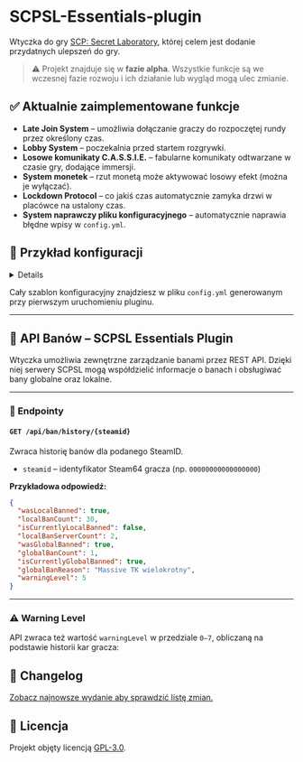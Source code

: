 # SCPSL-Essentials-plugin

Wtyczka do gry [SCP: Secret Laboratory](https://scpslgame.com/), której celem jest dodanie przydatnych ulepszeń do gry.

> ⚠️ Projekt znajduje się w **fazie alpha**. Wszystkie funkcje są we wczesnej fazie rozwoju i ich działanie lub wygląd mogą ulec zmianie.

## ✅ Aktualnie zaimplementowane funkcje

- **Late Join System** – umożliwia dołączanie graczy do rozpoczętej rundy przez określony czas.
- **Lobby System** – poczekalnia przed startem rozgrywki.
- **Losowe komunikaty C.A.S.S.I.E.** – fabularne komunikaty odtwarzane w czasie gry, dodające immersji.
- **System monetek** – rzut monetą może aktywować losowy efekt (można je wyłączać).
- **Lockdown Protocol** – co jakiś czas automatycznie zamyka drzwi w placówce na ustalony czas.
- **System naprawczy pliku konfiguracyjnego** – automatycznie naprawia błędne wpisy w `config.yml`.

## 🔧 Przykład konfiguracji
<details>

```yaml
# Sekcja: Ogólne ustawienia wtyczki
# ---------------------------------
# Czy wtyczka jest włączona?
# Dozwolone wartości: true, false
IsEnabled: true

# Sekcja: Komunikaty fabularne (LosoweKomunikaty)
# ---------------------------------------------
# Czy komunikaty fabularne są włączone?
# Dozwolone wartości: true, false
RandomMessagesEnabled: true
# Minimalny czas między komunikatami (w sekundach)
# Dozwolone wartości: liczba całkowita >= 1
RandomMessagesMinIntervalSeconds: 60
# Maksymalny czas między komunikatami (w sekundach)
# Dozwolone wartości: liczba całkowita >= RandomMessagesMinIntervalSeconds
RandomMessagesMaxIntervalSeconds: 480

# Sekcja: Okresowe zamykanie drzwi (OkresoweZamykanieDrzwi)
# ------------------------------------------------------
# Czy okresowe zamykanie drzwi jest włączone?
# Dozwolone wartości: true, false
DoorLockdownEnabled: true
# Minimalny czas między lockdownami (w sekundach)
# Dozwolone wartości: liczba całkowita >= 1
DoorLockdownMinIntervalSeconds: 180
# Maksymalny czas między lockdownami (w sekundach)
# Dozwolone wartości: liczba całkowita >= DoorLockdownMinIntervalSeconds
DoorLockdownMaxIntervalSeconds: 300
# Czas trwania lockdownu (w sekundach)
# Dozwolone wartości: liczba całkowita >= 1
DoorLockdownDurationSeconds: 15

# Sekcja: System Late Join (LateJoinSystem)
# ---------------------------------------
# Czy system ""late join"" jest włączony?
# Dozwolone wartości: true, false
LateJoinEnabled: true
# Czas na dołączenie do rundy (w sekundach)
# Dozwolone wartości: liczba całkowita >= 1
LateJoinTimeSeconds: 60

# Sekcja: Mechanika Monetek (Monetki)
# -----------------------------------
# Czy mechanika monetek jest włączona?
# Dozwolone wartości: true, false
CoinsEnabled: true

# Ustawienia poszczególnych efektów monetek
# Dozwolone wartości dla wszystkich efektów: true, false
CoinEffectTeleportPlayer: true        # Teleportuje gracza w losowe miejsce
CoinEffectHealPlayer: true            # Leczy gracza do pełnego zdrowia
CoinEffectChangePlayerClass: true     # Zmienia klasę gracza na losową
CoinEffectGiveRandomItem: true        # Daje graczowi losowy przedmiot
CoinEffectGrantDamageImmunity: true   # Daje graczowi odporność na obrażenia na 20 sekund
CoinEffectDropCurrentItem: true       # Upuszcza aktualny przedmiot gracza
CoinEffectSwapWithRandomPlayer: true  # Zamienia miejscami z losowym graczem
CoinEffectTeleportToRandomRoom: true  # Teleportuje gracza do losowego pomieszczenia
CoinEffectBoostDamageOutput: true     # Zwiększa obrażenia gracza na 15 sekund
CoinEffectPullNearbyPlayers: true     # Przyciąga pobliskich graczy
CoinEffectDisguisePlayer: true        # Przebranie gracza na 30 sekund
CoinEffectSwapInventoryWithRandom: true  # Wymienia ekwipunek z losowym graczem
CoinEffectCreateDecoyClone: true      # Tworzy klona gracza
CoinEffectShuffleAllPlayers: true     # Przetasowuje pozycje wszystkich graczy
CoinEffectToggleWeapons: true         # Włącza/wyłącza broń gracza
CoinEffectCreateForceField: true      # Tworzy pole siłowe wokół gracza
CoinEffectTimeShiftPlayers: true      # Przesuwa czas dla wszystkich graczy

# Sekcja: Lobby
# -----------------------------------
# Czy Lobby przed grą ma być włączone?
# Dozwolone wartości: true, false
LobbySystemEnabled: true
```
</details>

Cały szablon konfiguracyjny znajdziesz w pliku `config.yml` generowanym przy pierwszym uruchomieniu pluginu.

---

## 📡 API Banów – SCPSL Essentials Plugin

Wtyczka umożliwia zewnętrzne zarządzanie banami przez REST API. Dzięki niej serwery SCPSL mogą współdzielić informacje o banach i obsługiwać bany globalne oraz lokalne.

---

### 🔐 Endpointy

#### `GET /api/ban/history/{steamid}`

Zwraca historię banów dla podanego SteamID.

- `steamid` – identyfikator Steam64 gracza (np. `00000000000000000`)

**Przykładowa odpowiedź:**

```json
{
  "wasLocalBanned": true,
  "localBanCount": 30,
  "isCurrentlyLocalBanned": false,
  "localBanServerCount": 2,
  "wasGlobalBanned": true,
  "globalBanCount": 1,
  "isCurrentlyGlobalBanned": true,
  "globalBanReason": "Massive TK wielokrotny",
  "warningLevel": 5
}
```

---

### ⚠️ Warning Level

API zwraca też wartość `warningLevel` w przedziale `0–7`, obliczaną na podstawie historii kar gracza:



📜 Changelog
------------

[Zobacz najnowsze wydanie aby sprawdzić listę zmian.](https://github.com/ttk0721/SCPSL-Essentials-plugin/releases/latest) 

📄 Licencja
-----------

Projekt objęty licencją [GPL-3.0](https://github.com/ttk0721/SCPSL-Essentials-plugin?tab=GPL-3.0-1-ov-file#).
